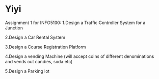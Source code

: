 # Yiyi
Assignment 1 for INFO5100:
1.Design a Traffic Controller System for a Junction

2.Design a Car Rental System

3.Design a Course Registration Platform

4.Design a vending Machine (will accept coins of different denominations and vends out candies, soda etc)

5.Design a Parking lot
